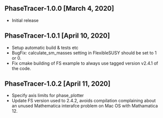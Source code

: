 ## PhaseTracer-1.0.0 [March 4, 2020]
 * Initial release
## PhaseTracer-1.0.1 [April 10, 2020]
 * Setup automatic build & tests etc
 * BugFix: calculate_sm_masses setting in FlexibleSUSY should be set to 1 or 0.
 * Fix cmake building of FS example to always use tagged version v2.4.1 of the code.
## PhaseTracer-1.0.2 [April 11, 2020]
 * Specify axis limits for phase_plotter
 * Update FS version used to 2.4.2, avoids compilation complaining about an unused Mathematica interafce problem on Mac OS with Mathamatica 12.
